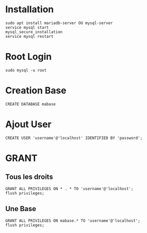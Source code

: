 # Installation

```
sudo apt install mariadb-server OU mysql-server
service mysql start
mysql_secure_installation
service mysql restart
```

# Root Login

```
sudo mysql -u root
```

# Creation Base

```
CREATE DATABASE mabase
```

# Ajout User

```
CREATE USER 'username'@'localhost' IDENTIFIED BY 'password';
```

# GRANT

## Tous les droits
```
GRANT ALL PRIVILEGES ON * . * TO 'username'@'localhost';
flush privileges;
```

## Une Base
```
GRANT ALL PRIVILEGES ON mabase.* TO 'username'@'localhost';
flush privileges;
```